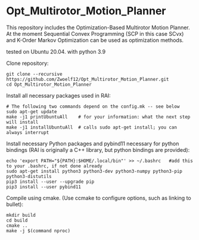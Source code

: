 # Opt_Multirotor_Motion_Planner
This repository includes the Optimization-Based Multirotor Motion Planner. At the moment Sequential Convex Programming (SCP in this case SCvx) and K-Order Markov Optimization can be used as optimization methods.

tested on Ubuntu 20.04. with python 3.9

Clone repository:
```
git clone --recursive https://github.com/Zwoelf12/Opt_Multirotor_Motion_Planner.git
cd Opt_Multirotor_Motion_Planner
```
Install all necessary packages used in RAI:
```
# The following two commands depend on the config.mk -- see below
sudo apt-get update
make -j1 printUbuntuAll    # for your information: what the next step will install
make -j1 installUbuntuAll  # calls sudo apt-get install; you can always interrupt
```
Install necessary Python packages and pybind11 necessary for python bindings (RAI is originally a C++ library, but python bindings are provided):
```
echo 'export PATH="${PATH}:$HOME/.local/bin"' >> ~/.bashrc   #add this to your .bashrc, if not done already
sudo apt-get install python3 python3-dev python3-numpy python3-pip python3-distutils
pip3 install --user --upgrade pip
pip3 install --user pybind11
```
Compile using cmake. (Use ccmake to configure options, such as linking to bullet):
```
mkdir build
cd build
cmake ..
make -j $(command nproc)
```
